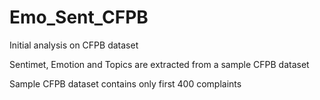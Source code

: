 # Emo_Sent_CFPB
Initial analysis on CFPB dataset

Sentimet, Emotion and Topics are extracted from a sample CFPB dataset

Sample CFPB dataset contains only first  400 complaints
